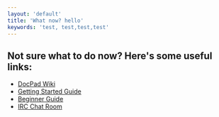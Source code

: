 ```yaml
---
layout: 'default'
title: 'What now? hello'
keywords: 'test, test,test,test'
---
```


## Not sure what to do now? Here's some useful links:

- [DocPad Wiki](https://github.com/bevry/docpad/wiki)
- [Getting Started Guide](https://github.com/bevry/docpad/wiki/Getting-Started)
- [Beginner Guide](https://github.com/bevry/docpad/wiki/Beginner-Guide)
- [IRC Chat Room](irc://irc.freenode.net/docpad)